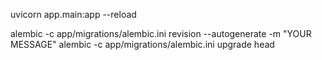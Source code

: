 <!-- command to start application -->
uvicorn app.main:app --reload

<!-- command to execute migration -->
alembic -c app/migrations/alembic.ini revision --autogenerate -m "YOUR MESSAGE"
alembic -c app/migrations/alembic.ini upgrade head